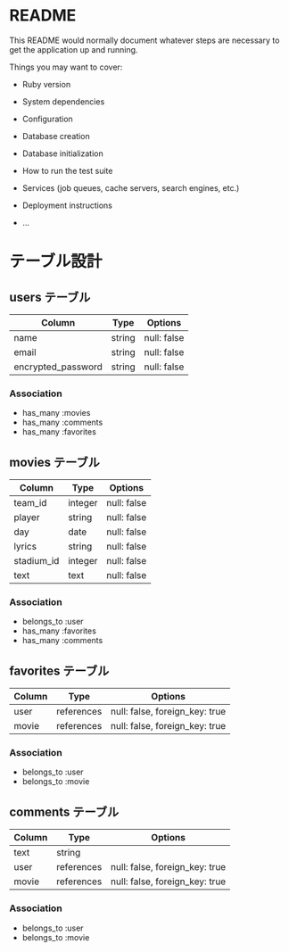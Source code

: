 # README

This README would normally document whatever steps are necessary to get the
application up and running.

Things you may want to cover:

* Ruby version

* System dependencies

* Configuration

* Database creation

* Database initialization

* How to run the test suite

* Services (job queues, cache servers, search engines, etc.)

* Deployment instructions

* ...

# テーブル設計

## users テーブル

| Column             | Type   | Options     |
| ------------------ | ------ | ----------- |
| name               | string | null: false |
| email              | string | null: false |
| encrypted_password | string | null: false |

### Association

- has_many :movies
- has_many :comments
- has_many :favorites

## movies テーブル

| Column     | Type    | Options     |
| ---------- | ------- | ----------- |
| team_id    | integer | null: false |
| player     | string  | null: false |
| day        | date    | null: false |
| lyrics     | string  | null: false |
| stadium_id | integer | null: false |
| text       | text    | null: false |

### Association

- belongs_to :user
- has_many :favorites
- has_many :comments

## favorites テーブル

| Column | Type       | Options                        |
| ------ | ---------- | ------------------------------ |
| user   | references | null: false, foreign_key: true |
| movie  | references | null: false, foreign_key: true |

### Association

- belongs_to :user
- belongs_to :movie

## comments テーブル

| Column | Type       | Options                        |
| ------ | ---------- | ------------------------------ |
| text   | string     |                                |
| user   | references | null: false, foreign_key: true |
| movie  | references | null: false, foreign_key: true |

### Association

- belongs_to :user
- belongs_to :movie